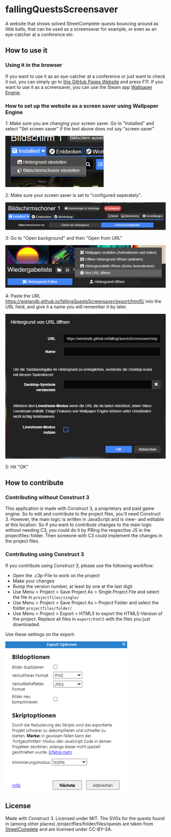 # fallingQuestsScreensaver
A website that shows solved StreetComplete-quests bouncing around as little balls, that can be used as a screensaver for example, or even as an eye-catcher at a conference etc.

## How to use it

### Using it in the browser

If you want to use it as an eye-catcher at a conference or just want to check it out, you can simply go to [this GitHub Pages Website](https://wielandb.github.io/fallingQuestsScreensaver/export/html5/) and press F11. If you want to use it as a screensaver, you can use the Steam app [Wallpaper Engine](https://store.steampowered.com/app/431960/Wallpaper_Engine/).

### How to set up the website as a screen saver using Wallpaper Engine

1: Make sure you are changing your screen saver. Go to "Installed" and select "Set screen saver" if the text above does not say "screen saver"

![we-1](readme-assets/we-1.png)

2: Make sure your screen saver is set to "configured seperately".

![we-2](readme-assets/we-2.png)

3: Go to "Open background" and then "Open from URL"

![](readme-assets/we-3.png)

4: Paste the URL https://wielandb.github.io/fallingQuestsScreensaver/export/html5/ into the URL field, and give it a name you will remember it by later.

![we-4](readme-assets/we-4.png)

5: Hit "OK"

## How to contribute

### Contributing without Construct 3

This application is made with Construct 3, a proprietary and paid game engine. So to edit and contribute to the project files, you'll need Construct 3. However, the main logic is written in JavaScript and is view- and editable at this location. So if you want to contribute changes to the main logic without needing C3, you could do it by PRing the respective JS in the projectfiles-folder. Then someone with C3 could implement the changes in the project files. 

### Contributing using Construct 3

If you contribute using Construct 3, please use the following workflow:

- Open the .c3p-File to work on the project
- Make your changes
- Bump the version number, at least by one at the last digit
- Use Menu > Project > Save Project As > Single Project File and select the file in `projectfiles/single/`
- Use Menu > Project > Save Project As > Project Folder and select the folder `projectfiles/folder/`
- Use Menu > Project > Export > HTML5 to export the HTML5-Version of the project. Replace all files in `export/html5` with the files you just downloaded.

Use these settings on the export:

![c3-1](readme-assets/c3-1.png)

## License

Made with Construct 3. Licensed under MIT. The SVGs for the quests found in (among other places) /projectfiles/folder/files/quests are taken from [StreetComplete](https://github.com/streetcomplete/StreetComplete/) and are licensed under CC-BY-SA.
